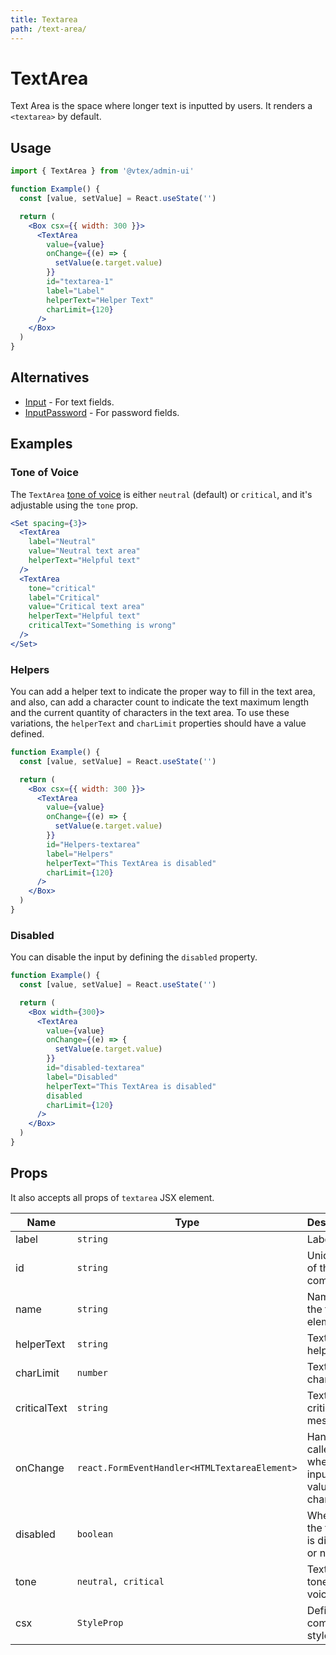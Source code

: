 ```yaml
---
title: Textarea
path: /text-area/
---
```


# TextArea

Text Area is the space where longer text is inputted by users. It renders a `<textarea>` by default.

## Usage

```jsx isStatic
import { TextArea } from '@vtex/admin-ui'

function Example() {
  const [value, setValue] = React.useState('')

  return (
    <Box csx={{ width: 300 }}>
      <TextArea
        value={value}
        onChange={(e) => {
          setValue(e.target.value)
        }}
        id="textarea-1"
        label="Label"
        helperText="Helper Text"
        charLimit={120}
      />
    </Box>
  )
}
```

## Alternatives

- [Input](input/) - For text fields.
- [InputPassword](input-password/) - For password fields.

## Examples

### Tone of Voice

The `TextArea` [tone of voice](/foundations/colors/#tones) is either `neutral` (default) or `critical`, and it's adjustable using the `tone` prop.

```jsx live
<Set spacing={3}>
  <TextArea
    label="Neutral"
    value="Neutral text area"
    helperText="Helpful text"
  />
  <TextArea
    tone="critical"
    label="Critical"
    value="Critical text area"
    helperText="Helpful text"
    criticalText="Something is wrong"
  />
</Set>
```

### Helpers

You can add a helper text to indicate the proper way to fill in the text area, and also, can add a character count to indicate the text maximum length and the current quantity of characters in the text area. To use these variations, the `helperText` and `charLimit` properties should have a value defined.

```jsx live
function Example() {
  const [value, setValue] = React.useState('')

  return (
    <Box csx={{ width: 300 }}>
      <TextArea
        value={value}
        onChange={(e) => {
          setValue(e.target.value)
        }}
        id="Helpers-textarea"
        label="Helpers"
        helperText="This TextArea is disabled"
        charLimit={120}
      />
    </Box>
  )
}
```

### Disabled

You can disable the input by defining the `disabled` property.

```jsx live
function Example() {
  const [value, setValue] = React.useState('')

  return (
    <Box width={300}>
      <TextArea
        value={value}
        onChange={(e) => {
          setValue(e.target.value)
        }}
        id="disabled-textarea"
        label="Disabled"
        helperText="This TextArea is disabled"
        disabled
        charLimit={120}
      />
    </Box>
  )
}
```

## Props

It also accepts all props of `textarea` JSX element.

| Name         | Type                                          | Description                                  | Required | Default   |
| ------------ | --------------------------------------------- | -------------------------------------------- | -------- | --------- |
| label        | `string`                                      | Label text                                   | ✅       | -         |
| id           | `string`                                      | Unique id of the component                   | ✅       | -         |
| name         | `string`                                      | Name of the textarea element.                | 🚫       | -         |
| helperText   | `string`                                      | TextArea helper text                         | 🚫       | -         |
| charLimit    | `number`                                      | TextArea char limit                          | 🚫       | -         |
| criticalText | `string`                                      | TextArea critical message                    | 🚫       | -         |
| onChange     | `react.FormEventHandler<HTMLTextareaElement>` | Handler called when the inputs value changes | 🚫       | -         |
| disabled     | `boolean`                                     | Whether the textarea is disabled or not      | 🚫       | `false`   |
| tone         | `neutral, critical`                           | TextArea's tone of voice                     | 🚫       | `neutral` |
| csx          | `StyleProp`                                   | Defines component styles                     | 🚫       | `{}`      |
